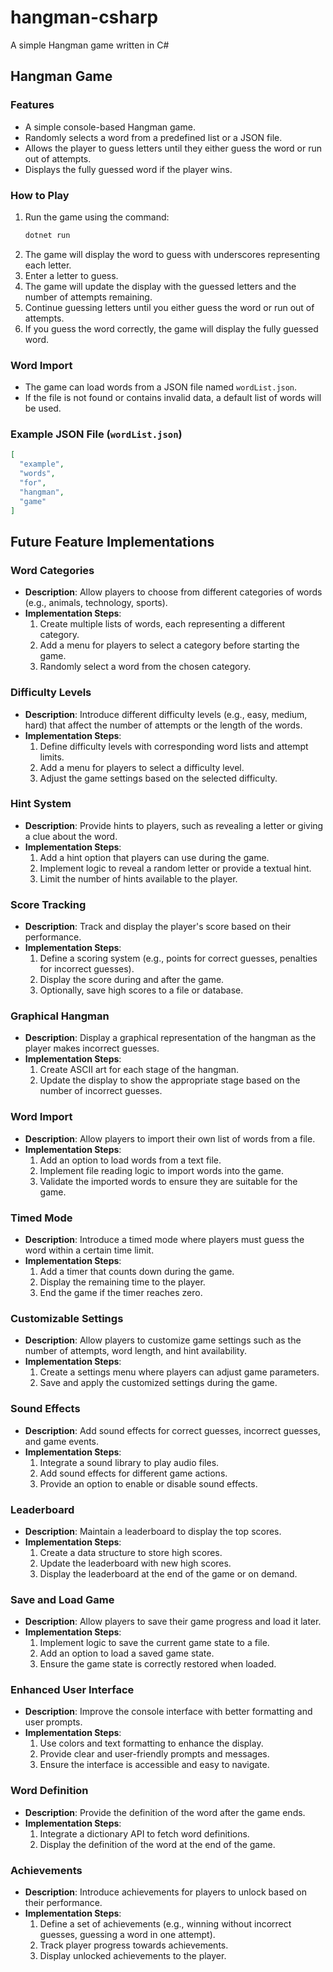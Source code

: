 # hangman-csharp

A simple Hangman game written in C#

## Hangman Game

### Features

- A simple console-based Hangman game.
- Randomly selects a word from a predefined list or a JSON file.
- Allows the player to guess letters until they either guess the word or run out of attempts.
- Displays the fully guessed word if the player wins.

### How to Play

1. Run the game using the command:
   ```sh
   dotnet run
   ```
2. The game will display the word to guess with underscores representing each letter.
3. Enter a letter to guess.
4. The game will update the display with the guessed letters and the number of attempts remaining.
5. Continue guessing letters until you either guess the word or run out of attempts.
6. If you guess the word correctly, the game will display the fully guessed word.

### Word Import

- The game can load words from a JSON file named `wordList.json`.
- If the file is not found or contains invalid data, a default list of words will be used.

### Example JSON File (`wordList.json`)

```json
[
  "example",
  "words",
  "for",
  "hangman",
  "game"
]
```

## Future Feature Implementations

### Word Categories

- **Description**: Allow players to choose from different categories of words (e.g., animals, technology, sports).
- **Implementation Steps**:
  1. Create multiple lists of words, each representing a different category.
  2. Add a menu for players to select a category before starting the game.
  3. Randomly select a word from the chosen category.

### Difficulty Levels

- **Description**: Introduce different difficulty levels (e.g., easy, medium, hard) that affect the number of attempts or the length of the words.
- **Implementation Steps**:
  1. Define difficulty levels with corresponding word lists and attempt limits.
  2. Add a menu for players to select a difficulty level.
  3. Adjust the game settings based on the selected difficulty.

### Hint System

- **Description**: Provide hints to players, such as revealing a letter or giving a clue about the word.
- **Implementation Steps**:
  1. Add a hint option that players can use during the game.
  2. Implement logic to reveal a random letter or provide a textual hint.
  3. Limit the number of hints available to the player.

### Score Tracking

- **Description**: Track and display the player's score based on their performance.
- **Implementation Steps**:
  1. Define a scoring system (e.g., points for correct guesses, penalties for incorrect guesses).
  2. Display the score during and after the game.
  3. Optionally, save high scores to a file or database.

### Graphical Hangman

- **Description**: Display a graphical representation of the hangman as the player makes incorrect guesses.
- **Implementation Steps**:
  1. Create ASCII art for each stage of the hangman.
  2. Update the display to show the appropriate stage based on the number of incorrect guesses.

### Word Import

- **Description**: Allow players to import their own list of words from a file.
- **Implementation Steps**:
  1. Add an option to load words from a text file.
  2. Implement file reading logic to import words into the game.
  3. Validate the imported words to ensure they are suitable for the game.

### Timed Mode

- **Description**: Introduce a timed mode where players must guess the word within a certain time limit.
- **Implementation Steps**:
  1. Add a timer that counts down during the game.
  2. Display the remaining time to the player.
  3. End the game if the timer reaches zero.

### Customizable Settings

- **Description**: Allow players to customize game settings such as the number of attempts, word length, and hint availability.
- **Implementation Steps**:
  1. Create a settings menu where players can adjust game parameters.
  2. Save and apply the customized settings during the game.

### Sound Effects

- **Description**: Add sound effects for correct guesses, incorrect guesses, and game events.
- **Implementation Steps**:
  1. Integrate a sound library to play audio files.
  2. Add sound effects for different game actions.
  3. Provide an option to enable or disable sound effects.

### Leaderboard

- **Description**: Maintain a leaderboard to display the top scores.
- **Implementation Steps**:
  1. Create a data structure to store high scores.
  2. Update the leaderboard with new high scores.
  3. Display the leaderboard at the end of the game or on demand.

### Save and Load Game

- **Description**: Allow players to save their game progress and load it later.
- **Implementation Steps**:
  1. Implement logic to save the current game state to a file.
  2. Add an option to load a saved game state.
  3. Ensure the game state is correctly restored when loaded.

### Enhanced User Interface

- **Description**: Improve the console interface with better formatting and user prompts.
- **Implementation Steps**:
  1. Use colors and text formatting to enhance the display.
  2. Provide clear and user-friendly prompts and messages.
  3. Ensure the interface is accessible and easy to navigate.

### Word Definition

- **Description**: Provide the definition of the word after the game ends.
- **Implementation Steps**:
  1. Integrate a dictionary API to fetch word definitions.
  2. Display the definition of the word at the end of the game.

### Achievements

- **Description**: Introduce achievements for players to unlock based on their performance.
- **Implementation Steps**:
  1. Define a set of achievements (e.g., winning without incorrect guesses, guessing a word in one attempt).
  2. Track player progress towards achievements.
  3. Display unlocked achievements to the player.